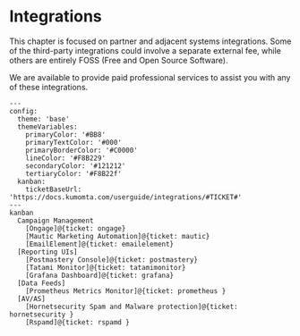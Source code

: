 # Integrations

This chapter is focused on partner and adjacent systems integrations.
Some of the third-party integrations could involve a separate external fee, while others are entirely FOSS (Free and Open Source Software).

We are available to provide paid professional services to assist you with any of these integrations.


```mermaid
---
config:
  theme: 'base'
  themeVariables:
    primaryColor: '#BB8'
    primaryTextColor: '#000'
    primaryBorderColor: '#C0000'
    lineColor: '#F8B229'
    secondaryColor: '#121212'
    tertiaryColor: '#F8B22f'
  kanban:
    ticketBaseUrl: 'https://docs.kumomta.com/userguide/integrations/#TICKET#'
---
kanban
  Campaign Management
    [Ongage]@{ticket: ongage}
    [Mautic Marketing Automation]@{ticket: mautic}
    [EmailElement]@{ticket: emailelement}
  [Reporting UIs]
    [Postmastery Console]@{ticket: postmastery}
    [Tatami Monitor]@{ticket: tatamimonitor}
    [Grafana Dashboard]@{ticket: grafana}
  [Data Feeds]
    [Prometheus Metrics Monitor]@{ticket: prometheus }
  [AV/AS]
    [Hornetsecurity Spam and Malware protection]@{ticket: hornetsecurity }
    [Rspamd]@{ticket: rspamd }

```

